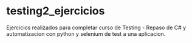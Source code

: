 # testing2_ejercicios

Ejercicios realizados para completar curso de Testing - Repaso de C# y automatizacion con python y selenium de test a una aplicacion.
